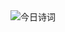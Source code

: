 <img alt="今日诗词" src="https://v2.jinrishici.com/one.svg" style="max-width:100%; display: block; margin: 0 auto;" align="center">
